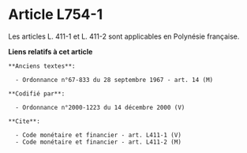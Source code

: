 # Article L754-1

Les articles L. 411-1 et L. 411-2 sont applicables en Polynésie française.

**Liens relatifs à cet article**

	**Anciens textes**:

	  - Ordonnance n°67-833 du 28 septembre 1967 - art. 14 (M)

	**Codifié par**:

	  - Ordonnance n°2000-1223 du 14 décembre 2000 (V)

	**Cite**:

	  - Code monétaire et financier - art. L411-1 (V)
	  - Code monétaire et financier - art. L411-2 (M)
